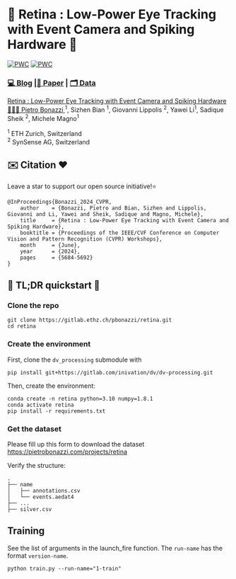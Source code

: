 #  👀 Retina : Low-Power Eye Tracking with Event Camera and Spiking Hardware  👀
[![PWC](https://img.shields.io/endpoint.svg?url=https://paperswithcode.com/badge/a-low-power-neuromorphic-approach-for/pupil-detection-on-ini-30)](https://paperswithcode.com/sota/pupil-detection-on-ini-30?p=a-low-power-neuromorphic-approach-for)
[![PWC](https://img.shields.io/endpoint.svg?url=https://paperswithcode.com/badge/a-low-power-neuromorphic-approach-for/pupil-tracking-on-ini-30)](https://paperswithcode.com/sota/pupil-tracking-on-ini-30?p=a-low-power-neuromorphic-approach-for) 

### [💻 Blog](https://pietrobonazzi.com/projects/retina) |[📜 Paper](https://openaccess.thecvf.com/content/CVPR2024W/AI4Streaming/html/Bonazzi_Retina__Low-Power_Eye_Tracking_with_Event_Camera_and_Spiking_CVPRW_2024_paper.html) | [🗂️ Data](https://pietrobonazzi.com/projects/retina)

[Retina : Low-Power Eye Tracking with Event Camera and Spiking Hardware](https://arxiv.org/abs/2312.00425)  
 [🧑🏻‍🚀 Pietro Bonazzi ](https://linkedin.com/in/pietrobonazzi)<sup>1</sup>,
 Sizhen Bian <sup>1</sup>,
 Giovanni Lippolis <sup>2</sup>,
 Yawei Li<sup>1</sup>,
 Sadique Sheik <sup>2</sup>,
 Michele Magno<sup>1</sup>  <br>

<sup>1</sup> ETH Zurich, Switzerland  <br> 
<sup>2</sup> SynSense AG, Switzerland

## ✉️ Citation ❤️

Leave a star to support our open source initiative!⭐️

```
@InProceedings{Bonazzi_2024_CVPR,
    author    = {Bonazzi, Pietro and Bian, Sizhen and Lippolis, Giovanni and Li, Yawei and Sheik, Sadique and Magno, Michele},
    title     = {Retina : Low-Power Eye Tracking with Event Camera and Spiking Hardware},
    booktitle = {Proceedings of the IEEE/CVF Conference on Computer Vision and Pattern Recognition (CVPR) Workshops},
    month     = {June},
    year      = {2024},
    pages     = {5684-5692}
}
```
## 🚀 TL;DR quickstart 🚀

### Clone the repo

```
git clone https://gitlab.ethz.ch/pbonazzi/retina.git
cd retina
```


### Create the environment

First, clone the `dv_processing` submodule with  

```
pip install git+https://gitlab.com/inivation/dv/dv-processing.git
```

Then, create the environment:

```
conda create -n retina python=3.10 numpy=1.8.1
conda activate retina
pip install -r requirements.txt
```


### Get the dataset
Please fill up this form to download the dataset 
https://pietrobonazzi.com/projects/retina

Verify the structure:

```
.
├── name
│   ├── annotations.csv
│   └── events.aedat4
├── ...
├── silver.csv
```


## Training
See the list of arguments in the launch_fire function. The `run-name` has the format `version-name`.

```
python train.py --run-name="1-train" 
```

